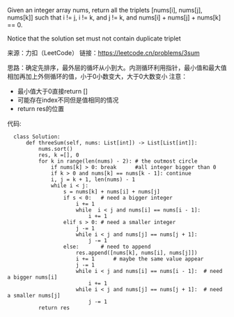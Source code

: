 Given an integer array nums, return all the triplets [nums[i], nums[j], nums[k]] such that i != j, i != k, and j != k, and nums[i] + nums[j] + nums[k] == 0.

Notice that the solution set must not contain duplicate triplet

来源：力扣（LeetCode）
链接：https://leetcode.cn/problems/3sum

思路：确定先排序，最外层的循坏从小到大。内测循环利用指针，最小值和最大值相加再加上外侧循环的值，小于0小数变大，大于0大数变小
注意：
- 最小值大于0直接return []
- 可能存在index不同但是值相同的情况  
- return res的位置
      
      
代码:


      class Solution:
          def threeSum(self, nums: List[int]) -> List[List[int]]:
              nums.sort()
              res, k =[], 0
              for k in range(len(nums) - 2): # the outmost circle
                  if nums[k] > 0: break      #all integer bigger than 0
                  if k > 0 and nums[k] == nums[k - 1]: continue
                  i, j = k + 1, len(nums) - 1
                  while i < j:
                      s = nums[k] + nums[i] + nums[j]
                      if s < 0:   # need a bigger integer
                          i += 1  
                          while  i < j and nums[i] == nums[i - 1]:
                              i += 1
                      elif s > 0: # need a smaller integer
                          j -= 1  
                          while i < j and nums[j] == nums[j + 1]:
                              j -= 1
                      else:       # need to append
                          res.append([nums[k], nums[i], nums[j]])
                          i += 1      # maybe the same value appear
                          j -= 1
                          while i < j and nums[i] == nums[i - 1]:  # need a bigger nums[i]
                              i += 1
                          while i < j and nums[j] == nums[j + 1]:  # need a smaller nums[j]
                              j -= 1
              return res

